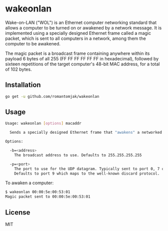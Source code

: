 # wakeonlan

Wake-on-LAN ("WOL") is an Ethernet computer networking standard that allows a computer to be turned on or awakened by a network message. It is implemented using a specially designed Ethernet frame called a magic packet, which is sent to all computers in a network, among them the computer to be awakened.

The magic packet is a broadcast frame containing anywhere within its payload 6 bytes of all 255 (FF FF FF FF FF FF in hexadecimal), followed by sixteen repetitions of the target computer's 48-bit MAC address, for a total of 102 bytes.

## Installation

```sh
go get -u github.com/romantomjak/wakeonlan
```

## Usage

```sh
Usage: wakeonlan [options] macaddr

  Sends a specially designed Ethernet frame that "awakens" a networked computer.

Options:

  -b=<address>
    The broadcast address to use. Defaults to 255.255.255.255

  -p=<port>
    The port to use for the UDP datagram. Typically sent to port 0, 7 or 9.
    Defaults to port 9 which maps to the well-known discard protocol.
```

To awaken a computer:

```sh
$ wakeonlan 00:00:5e:00:53:01
Magic packet sent to 00:00:5e:00:53:01
```

## License

MIT
